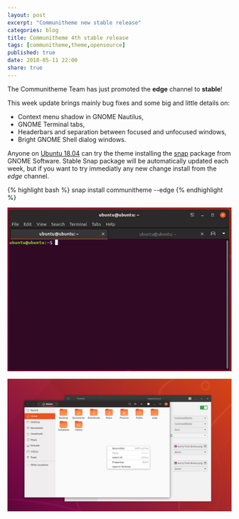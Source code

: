 ```yaml
---
layout: post
excerpt: "Communitheme new stable release"
categories: blog
title: Communitheme 4th stable release
tags: [communitheme,theme,opensource]
published: true
date: 2018-05-11 22:00
share: true
---
```


The Communitheme Team has just promoted the **edge** channel to **stable**!

This week update brings mainly bug fixes and some big and little details on:

- Context menu shadow in GNOME Nautilus,
- GNOME Terminal tabs,
- Headerbars and separation between focused and unfocused windows,
- Bright GNOME Shell dialog windows.

Anyone on [Ubuntu 18.04](https://www.ubuntu.com/download/desktop) can try the theme installing the [snap](https://snapcraft.io/communitheme) package from GNOME Software.
Stable Snap package will be automatically updated each week, but if you want to try immediatly any new change install from the *edge* channel.

{% highlight bash %}
snap install communitheme --edge
{% endhighlight %}

![communitheme-3rd-release-pic](/images/terminal.png)

![communitheme-3rd-release-pic](/images/nautilus-headerbars.png)
